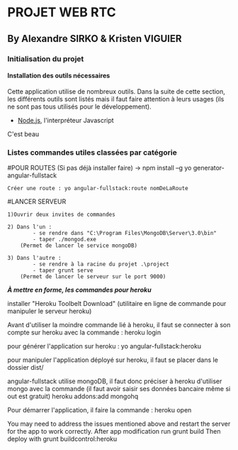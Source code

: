 
# PROJET WEB RTC
## By Alexandre SIRKO & Kristen VIGUIER

### Initialisation du projet

#### Installation des outils nécessaires

Cette application utilise de nombreux outils. Dans la suite de cette section, les différents outils sont listés mais il faut faire attention à leurs usages (ils ne sont pas tous utilisés pour le développement).

* [Node.js](https://nodejs.org/en/), l'interpréteur Javascript



C'est beau









### Listes commandes utiles classées par catégorie


#POUR ROUTES
	(Si pas déjà installer faire) -> npm install –g yo generator-angular-fullstack

	Créer une route : yo angular-fullstack:route nomDeLaRoute



#LANCER SERVEUR

	1)Ouvrir deux invites de commandes

	2) Dans l'un : 
			- se rendre dans "C:\Program Files\MongoDB\Server\3.0\bin"
			- taper ./mongod.exe
		(Permet de lancer le service mongoDB)
		
	3) Dans l'autre : 
			- se rendre à la racine du projet .\project
			- taper grunt serve
		(Permet de lancer le serveur sur le port 9000)






***À mettre en forme, les commandes pour heroku***

installer "Heroku Toolbelt Download" (utilitaire en ligne de commande pour manipuler le serveur heroku)

Avant d'utiliser la moindre commande lié à heroku, il faut se connecter à son compte sur heroku avec la commande :
heroku login

pour générer l'application sur heroku :
yo angular-fullstack:heroku

pour manipuler l'application déployé sur heroku, il faut se placer dans le dossier dist/

angular-fullstack utilise mongoDB, il faut donc préciser à heroku d'utiliser mongo avec la commande (il faut avoir saisir ses données bancaire même si out est gratuit)
heroku addons:add mongohq

Pour démarrer l'application, il faire la commande :
heroku open




You may need to address the issues mentioned above and restart the server for the app to work correctly.
After app modification run
        grunt build
Then deploy with
        grunt buildcontrol:heroku